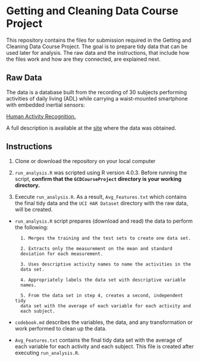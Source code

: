 # Getting and Cleaning Data Course Project
This repository contains the files for submission required in the Getting and Cleaning Data Course Project. The goal is to prepare tidy data that can be used later for analysis. The raw data and the instructions, that include how the files work and how are they connected, are explained next.

## Raw Data
The data is a database built from the recording of 30 subjects performing activities of daily living (ADL) while carrying a waist-mounted smartphone with embedded inertial sensors:

[Human Activity Recognition.](https://d396qusza40orc.cloudfront.net/getdata%2Fprojectfiles%2FUCI%20HAR%20Dataset.zip)

A full description is available at the [site](http://archive.ics.uci.edu/ml/datasets/Human+Activity+Recognition+Using+Smartphones) where the data was obtained.

## Instructions
1. Clone or download the repository on your local computer

2. `run_analysis.R` was scripted using R version 4.0.3. Before running the script, **confirm that the `GCDCourseProject` directory is your working directory.**

3. Execute `run_analysis.R`. As a result, `Avg_Features.txt` which contains the final tidy data and the `UCI HAR Dataset` directory with the raw data, will be created.

* `run_analysis.R` script prepares (download and read) the data to perform the following:

        1. Merges the training and the test sets to create one data set.
        
        2. Extracts only the measurement on the mean and standard
        deviation for each measurement.
        
        3. Uses descriptive activity names to name the activities in the
        data set.
        
        4. Appropriately labels the data set with descriptive variable 
        names.
        
        5. From the data set in step 4, creates a second, independent tidy
        data set with the average of each variable for each activity and 
        each subject.

* `codebook.md` describes the variables, the data, and any transformation
or work performed to clean up the data.

* `Avg_Features.txt` contains the final tidy data set with the average of each variable for each activity and each subject. This file is created after executing `run_analysis.R`. 